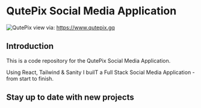 #   QutePix Social Media Application
![QutePix]()
view via: https://www.qutepix.gq

## Introduction
This is a code repository for the QutePix Social Media Application.

Using React, Tailwind & Sanity I builT a Full Stack Social Media Application - from start to finish.

## Stay up to date with new projects

